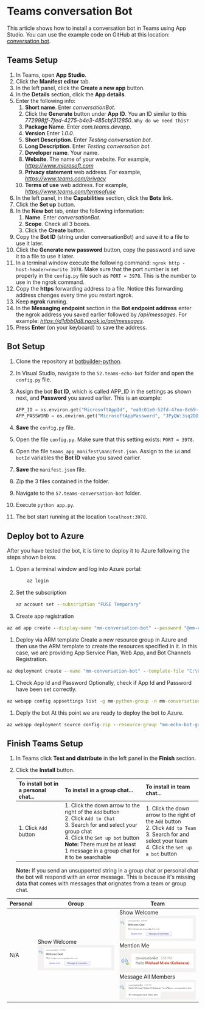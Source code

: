 # Teams conversation Bot

This article shows how to install a conversation bot in Teams using App Studio.
You can use the example code on GitHub at this location: [conversation bot](https://github.com/microsoft/botbuilder-python/tree/josh/samples/samples/57.teams-conversation-bot).

## Teams Setup

1. In Teams, open **App Studio**. 
1. Click the **Manifest editor** tab.
1. In the left panel, click the **Create a new app** button.
1. In the **Details** section, click the **App details**.
1. Enter the following  info:
    1. **Short name**. Enter *conversationBot*.  
    1. Click the **Generate** button under **App ID**. You an ID similar to this *772998ff-7fed-4275-b4e3-485cbf312850*. `Why do we need this?`
    1. **Package Name**. Enter *com.teams.devapp*.
    1. **Version** Enter *1.0.0*.
    1. **Short Description**. Enter *Testing conversation bot*.
    1. **Long Description**. Enter *Testing conversation bot*.
    1. **Developer name**. Your name.
    1. **Website**. The name of your website. For example, *https://www.microsoft.com*
    1. **Privacy statement** web address. For example, *https://www.teams.com/privacy*
    1. **Terms of use** web address. For example, *https://www.teams.com/termsofuse*
1. In the left panel, in the **Capabilities** section, click the **Bots** link.
1. Click the **Set up** button. 
1. In the **New bot** tab, enter the following information:
    1. **Name**. Enter *conversationBot*.
    1. **Scope**. Check all 3 boxes.
    1. Click the **Create** button.
1. Copy the **Bot ID** (string under conversationBot) and save it to a file to use it later.
1. Click the **Generate new password** button, copy the password and save it to a file to use it later.
1. In a terminal window execute the following command: `ngrok http -host-header=rewrite 3978`.
Make sure that the port number is set properly in the `config.py` file such as `PORT = 3978`. This is the number to use in the ngrok command.
1. Copy the **https** forwarding address to a file. Notice this forwarding address changes every time you restart ngrok.  
1. Keep **ngrok** running.  
1. In the **Messaging endpoint** section in the **Bot endpoint address** enter the ngrok address you saved earlier followed by */api/messages*. For example: *https://d1dbb0d8.ngrok.io/api/messages*. 
1. Press **Enter** (on your keyboard) to save the address.

## Bot Setup

1. Clone the repository at [botbuilder-python](https://github.com/microsoft/botbuilder-python/).
1. In Visual Studio, navigate to the `52.teams-echo-bot` folder and open the `config.py` file.
1. Assign the bot **Bot ID**, which is called APP_ID in the settings as shown next, and **Password** you saved earlier. This is an example:

    ```python
    APP_ID = os.environ.get("MicrosoftAppId", "ea9c01e0-52fd-47ea-8c69-89d38c0e805b")
    APP_PASSWORD = os.environ.get("MicrosoftAppPassword", "JPyQW:3sq2DD.2d[2:a?5L2h_/77P9E4")
    ```

1. **Save** the `config.py` file.

1. Open the file `config.py`. Make sure that this setting exists: `PORT = 3978`.
1. Open the file `teams_app_manifest\manifest.json`. Assign to the `id` and `botId` variables the **Bot ID** value you saved earlier.  
1. **Save** the `manifest.json` file.
1. Zip the 3 files contained in the folder.
1. Navigate to the `57.teams-conversation-bot` folder.
1. Execute `python app.py`.
1. The bot start running at the location `localhost:3978`. 

## Deploy bot to Azure

After you have tested the bot, it is time to deploy it to Azure following  the steps shown below.


1. Open a terminal window and log into Azure portal:

    ```cmd
        az login
    ```

1. Set the subscription

    ```cmd
    az account set --subscription "FUSE Temporary"
    ```

1. Create app registration

```cmd
az ad app create --display-name "mm-conversation-bot" --password "@mm-conversation-bot-22499" --available-to-other-tenants
```

1. Deploy via ARM template
Create a new resource group in Azure and then use the ARM template to create the resources specified in it. In this case, we are providing App Service Plan, Web App, and Bot Channels Registration.

```cmd
az deployment create --name "mm-conversation-bot" --template-file "C:\Users\v-mimiel\aWork\GitHub\botbuilder-samples-python-josh\samples\57.teams-conversation-bot\template-with-new-rg.json" --location "westus" --parameters appId="<msa-app-guid>" appSecret="@mm-conversation-bot-22499" botId="mm-conversation-bot" botSku=F0 newAppServicePlanName="mm-python-service-plan" newWebAppName="mm-conversation-bot" groupName="mm-python-group" groupLocation="westus" newAppServicePlanLocation="westus"
```

1. Check App Id and Password
Optionally, check if App Id and Password have been set correctly.  

```cmd
az webapp config appsettings list -g mm-python-group -n mm-conversation-bot --subscription 174c5021-8109-4087-a3e2-a1de20420569
```

1. Deply the bot
At this point we are ready to deploy the bot to Azure.

```cmd
az webapp deployment source config-zip --resource-group "mm-echo-bot-group" --name "mm-echo-bot" --src "C:\Users\v-mimiel\aWork\GitHub\BotBuilder-Samples\samples\python\02.echo-bot\app.zip"

```

## Finish Teams Setup

1. In Teams click **Test and distribute** in the left panel in the **Finish** section.
1. Click the **Install** button.

    <table>
    <thead>
    <tr>
    <th align="left">To install bot in a personal chat...</th>
    <th align="left">To install in a group chat...</th>
    <th align="left">To install in team chat...</th>
    </tr>
    </thead>
    <tbody>
    <tr>
    <td align="left">1. Click <code>Add</code> button</td>
    <td align="left">1. Click the down arrow to the right of the <code>Add</code> button <br> 2. Click <code>Add to Chat</code> <br> 3. Search for and select your group chat <br> 4. Click the <code>Set up bot</code> button <br> <strong>Note:</strong> There must be at least 1 message in a group chat for it to be searchable</td>
    <td align="left">1. Click the down arrow to the right of the <code>Add</code> button <br> 2. Click <code>Add to Team</code> <br> 3. Search for and select your team <br> 4. Click the <code>Set up a bot</code> button</td>
    </tr>
    </tbody>
    </table>
    <p><strong>Note:</strong> If you send an unsupported string in a group chat or personal chat the bot will respond with an error message. This is because it's missing data that comes with messages that orignates from a team or group chat.</p>

|Personal|Group|Team|
|----|----|----|
| N/A |Show Welcome ![show welcome card](../Media/Python/conversation-bot-welcome-card.PNG)|Show Welcome ![show welcome card](../Media/Python/conversation-bot-welcome-card.PNG) <br/> Mention Me ![MentionMe](../Media/Python/conversation-bot-mention-me.PNG) <br/>  Message All Members ![message all members](../Media/Python/conversation-bot-message-all-members.PNG) |
